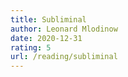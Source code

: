 ```yaml
---
title: Subliminal
author: Leonard Mlodinow
date: 2020-12-31
rating: 5
url: /reading/subliminal
---
```

